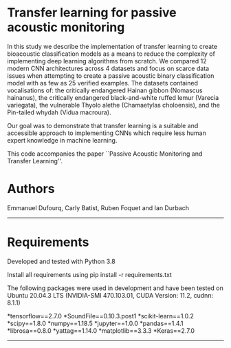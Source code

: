 # Transfer learning for passive acoustic monitoring

In this study we describe the implementation of transfer learning to create bioacoustic classification models as a means to reduce the complexity of implementing deep learning algorithms from scratch. We compared 12 modern CNN architectures across 4 datasets and focus on scarce data issues when attempting to create a passive acoustic binary classification model with as few as 25 verified examples. The datasets contained vocalisations of: the critically endangered Hainan gibbon (Nomascus hainanus), the critically endangered black-and-white ruffed lemur (Varecia variegata), the vulnerable Thyolo alethe (Chamaetylas choloensis), and the Pin-tailed whydah (Vidua macroura). 

Our goal was to demonstrate that transfer learning is a suitable and accessible approach to implementing CNNs which require less human expert knowledge in machine learning.

This code accompanies the paper ``Passive Acoustic Monitoring and Transfer Learning''.

# Authors
Emmanuel Dufourq, Carly Batist, Ruben Foquet and Ian Durbach

<hr>

# Requirements
Developed and tested with Python 3.8

Install all requirements using pip install -r requirements.txt

The following packages were used in development and have been tested on Ubuntu 20.04.3 LTS (NVIDIA-SMI 470.103.01, CUDA Version: 11.2, cudnn: 8.1.1)

*tensorflow==2.7.0
*SoundFile==0.10.3.post1
*scikit-learn==1.0.2
*scipy==1.8.0
*numpy==1.18.5
*jupyter==1.0.0
*pandas==1.4.1
*librosa==0.8.0
*yattag==1.14.0
*matplotlib==3.3.3
*Keras==2.7.0

<hr>
